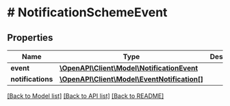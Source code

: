 # # NotificationSchemeEvent

## Properties

Name | Type | Description | Notes
------------ | ------------- | ------------- | -------------
**event** | [**\OpenAPI\Client\Model\NotificationEvent**](NotificationEvent.md) |  | [optional]
**notifications** | [**\OpenAPI\Client\Model\EventNotification[]**](EventNotification.md) |  | [optional]

[[Back to Model list]](../../README.md#models) [[Back to API list]](../../README.md#endpoints) [[Back to README]](../../README.md)

